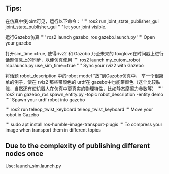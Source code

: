 ## Tips:

在仿真中使joint可见，运行以下命令：
''''
ros2 run joint_state_publisher_gui joint_state_publisher_gui 
''''
let your joint visible.

运行Gazebo仿真
''''
ros2 launch gazebo_ros gazebo.launch.py
''''
Open your gazebo

打开sim_time:=true, 使得rivz2 和 Gazobo 乃至未来的 foxglove在时间戳上进行话题信息上的同步，以便仿真使用 
''''
ros2 launch my_cutom_robot rsp.launch.py use_sim_time:=true
''''
Sync your rviz2 with Gazebo 

将话题 robot_description 中的robot model “放”到Gazobo仿真中， 举一个很简单的例子，使在 rviz2 那些带颜色的 urdf在 gazebo中也能带颜色（这个比较肤浅，当然还有使机器人在仿真中更真实的物理特性，比如静态摩擦力参数等）
''''
ros2 run gazebo_ros spawn_entity.py -topic robot_description -entity demo
''''
Spawn your urdf robot into gazebo 

'''
ros2 run teleop_twist_keyboard teleop_twist_keyboard 
'''
Move your robot in Gazebo

'''
sudo apt install ros-humble-image-transport-plugis
'''
To compress your image when transport them in different topics

## Due to the complexity of publishing different nodes once
Use:
    launch_sim.launch.py
